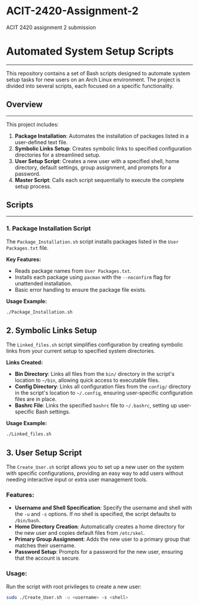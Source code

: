 # ACIT-2420-Assignment-2
ACIT 2420 assignment 2 submission

# Automated System Setup Scripts
---

This repository contains a set of Bash scripts designed to automate system setup tasks for new users on an Arch Linux environment. The project is divided into several scripts, each focused on a specific functionality. 

## Overview
---

This project includes:
1. **Package Installation**: Automates the installation of packages listed in a user-defined text file.
2. **Symbolic Links Setup**: Creates symbolic links to specified configuration directories for a streamlined setup.
3. **User Setup Script**: Creates a new user with a specified shell, home directory, default settings, group assignment, and prompts for a password.
4. **Master Script**: Calls each script sequentially to execute the complete setup process.

## Scripts
---

### 1. Package Installation Script
The `Package_Installation.sh` script installs packages listed in the `User Packages.txt` file.

**Key Features:**
- Reads package names from `User Packages.txt`.
- Installs each package using `pacman` with the `--noconfirm` flag for unattended installation.
- Basic error handling to ensure the package file exists.

**Usage Example:**
```bash
./Package_Installation.sh
```

## 2. Symbolic Links Setup
The `Linked_files.sh` script simplifies configuration by creating symbolic links from your current setup to specified system directories.

**Links Created:**
- **Bin Directory**: Links all files from the `bin/` directory in the script's location to `~/bin`, allowing quick access to executable files.
- **Config Directory**: Links all configuration files from the `config/` directory in the script's location to `~/.config`, ensuring user-specific configuration files are in place.
- **Bashrc File**: Links the specified `bashrc` file to `~/.bashrc`, setting up user-specific Bash settings.

**Usage Example:**
```bash
./Linked_files.sh
```

## 3. User Setup Script
The `Create_User.sh` script allows you to set up a new user on the system with specific configurations, providing an easy way to add users without needing interactive input or extra user management tools.

### Features:
- **Username and Shell Specification**: Specify the username and shell with the `-u` and `-s` options. If no shell is specified, the script defaults to `/bin/bash`.
- **Home Directory Creation**: Automatically creates a home directory for the new user and copies default files from `/etc/skel`.
- **Primary Group Assignment**: Adds the new user to a primary group that matches their username.
- **Password Setup**: Prompts for a password for the new user, ensuring that the account is secure.

### Usage:
Run the script with root privileges to create a new user:

```bash
sudo ./Create_User.sh -u <username> -s <shell>
```

